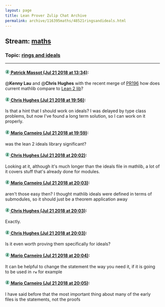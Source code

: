 ```yaml
---
layout: page
title: Lean Prover Zulip Chat Archive 
permalink: archive/116395maths/48521ringsandideals.html
---
```


## Stream: [maths](index.html)
### Topic: [rings and ideals](48521ringsandideals.html)

---

#### [![Click to go to Zulip](../../assets/img/zulip2.png) Patrick Massot (Jul 21 2018 at 13:34)](https://leanprover.zulipchat.com/#narrow/stream/116395-maths/topic/rings%20and%20ideals/near/130050846):
@**Kenny Lau** and @**Chris Hughes** with the recent merge of [PR196](https://github.com/leanprover/mathlib/pull/196) how does current mathlib compare to [Lean 2 lib](https://github.com/leanprover/lean2/blob/master/library/theories/commutative_algebra/ideal.lean)?

#### [![Click to go to Zulip](../../assets/img/zulip2.png) Chris Hughes (Jul 21 2018 at 19:56)](https://leanprover.zulipchat.com/#narrow/stream/116395-maths/topic/rings%20and%20ideals/near/130064086):
Is that a hint that I should work on ideals? I was delayed by type class problems, but now I've found a long term solution, so I can work on it properly.

#### [![Click to go to Zulip](../../assets/img/zulip2.png) Mario Carneiro (Jul 21 2018 at 19:59)](https://leanprover.zulipchat.com/#narrow/stream/116395-maths/topic/rings%20and%20ideals/near/130064153):
was the lean 2 ideals library significant?

#### [![Click to go to Zulip](../../assets/img/zulip2.png) Chris Hughes (Jul 21 2018 at 20:02)](https://leanprover.zulipchat.com/#narrow/stream/116395-maths/topic/rings%20and%20ideals/near/130064270):
Looking at it, although it's much longer than the ideals file in mathlib, a lot of it covers stuff that's already done for modules.

#### [![Click to go to Zulip](../../assets/img/zulip2.png) Mario Carneiro (Jul 21 2018 at 20:03)](https://leanprover.zulipchat.com/#narrow/stream/116395-maths/topic/rings%20and%20ideals/near/130064286):
aren't those easy then? I thought mathlib ideals were defined in terms of submodules, so it should just be a theorem application away

#### [![Click to go to Zulip](../../assets/img/zulip2.png) Chris Hughes (Jul 21 2018 at 20:03)](https://leanprover.zulipchat.com/#narrow/stream/116395-maths/topic/rings%20and%20ideals/near/130064288):
Exactly.

#### [![Click to go to Zulip](../../assets/img/zulip2.png) Chris Hughes (Jul 21 2018 at 20:03)](https://leanprover.zulipchat.com/#narrow/stream/116395-maths/topic/rings%20and%20ideals/near/130064291):
Is it even worth proving them specifically for ideals?

#### [![Click to go to Zulip](../../assets/img/zulip2.png) Mario Carneiro (Jul 21 2018 at 20:04)](https://leanprover.zulipchat.com/#narrow/stream/116395-maths/topic/rings%20and%20ideals/near/130064337):
It can be helpful to change the statement the way you need it, if it is going to be used in `rw` for example

#### [![Click to go to Zulip](../../assets/img/zulip2.png) Mario Carneiro (Jul 21 2018 at 20:05)](https://leanprover.zulipchat.com/#narrow/stream/116395-maths/topic/rings%20and%20ideals/near/130064346):
I have said before that the most important thing about many of the early files is the statements, not the proofs

